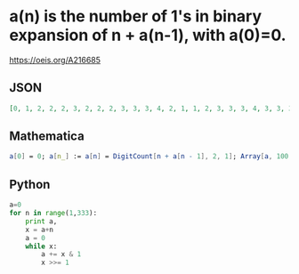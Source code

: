 # a\(n\) is the number of 1's in binary expansion of n \+ a\(n\-1\), with a\(0\)\=0\.
https://oeis.org/A216685
## JSON
```JSON
[0, 1, 2, 2, 2, 3, 2, 2, 2, 3, 3, 3, 4, 2, 1, 1, 2, 3, 3, 3, 4, 3, 3, 3, 4, 4, 4, 5, 2, 5, 3, 2, 2, 3, 3, 3, 4, 3, 3, 3, 4, 4, 4, 5, 3, 2, 2, 3, 4, 4, 4, 5, 4, 4, 4, 5, 5, 5, 6, 2, 5, 2, 1, 1, 2, 3, 3, 3, 4, 3, 3, 3, 4, 4, 4, 5, 3, 2, 2, 3, 4, 4, 4, 5, 4, 4, 4]
```
## Mathematica
```Mathematica
a[0] = 0; a[n_] := a[n] = DigitCount[n + a[n - 1], 2, 1]; Array[a, 100, 0] (* _Amiram Eldar_, Jul 22 2023 *)
```
## Python
```Python
a=0
for n in range(1,333):
    print a,
    x = a+n
    a = 0
    while x:
        a += x & 1
        x >>= 1
```
